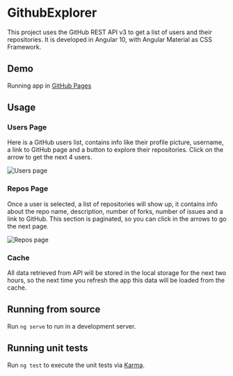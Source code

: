 # GithubExplorer

This project uses the GitHub REST API v3 to get a list of users and their repositories. It is developed in Angular 10, with Angular Material as CSS Framework.

## Demo

Running app in [GitHub Pages](https://angelurq.github.io/github-explorer)

## Usage

### Users Page

Here is a GitHub users list, contains info like their profile picture, username, a link to GitHub page and a button to explore their repositories. Click on the arrow to get the next 4 users.

![Users page](https://i.ibb.co/kMdgytm/pag1.png)

### Repos Page

Once a user is selected, a list of repositories will show up, it contains info about the repo name, description, number of forks, number of issues and a link to GitHub. This section is paginated, so you can click in the arrows to go the next page.

![Repos page](https://i.ibb.co/5jmNyBw/pag23.png)

### Cache

All data retrieved from API will be stored in the local storage for the next two hours, so the next time you refresh the app this data will be loaded from the cache.

## Running from source

Run `ng serve` to run in a development server.

## Running unit tests

Run `ng test` to execute the unit tests via [Karma](https://karma-runner.github.io).

